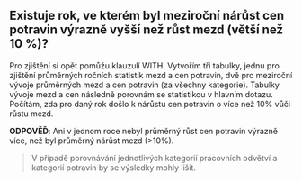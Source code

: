 ## Existuje rok, ve kterém byl meziroční nárůst cen potravin výrazně vyšší než růst mezd (větší než 10 %)?

Pro zjištění si opět pomůžu klauzulí WITH. Vytvořím tři tabulky, jednu pro zjištění průměrných ročních statistik mezd a cen potravin, dvě pro meziroční vývoje průměrných mezd a cen potravin
(za všechny kategorie). Tabulky vývoje mezd a cen následně porovnám se statistikou v hlavním dotazu. Počítám, zda pro daný rok došlo k nárůstu cen potravin o více než 10% vůči růstu mezd.

**ODPOVĚĎ**: Ani v jednom roce nebyl průměrný růst cen potravin výrazně více, než byl průměrný nárůst mezd (>10%).

> V případě porovnávání jednotlivých kategorií pracovních odvětví a kategorií potravin by se výsledky mohly lišit.
